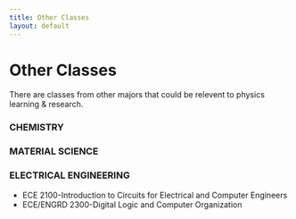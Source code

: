 ```yaml
---
title: Other Classes
layout: default
---
```

<link rel="stylesheet" href="/main.css">

# Other Classes

There are classes from other majors that could be relevent to physics learning & research. 

### CHEMISTRY

### MATERIAL SCIENCE

### ELECTRICAL ENGINEERING

- ECE 2100-Introduction to Circuits for Electrical and Computer Engineers
- ECE/ENGRD 2300-Digital Logic and Computer Organization


